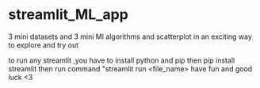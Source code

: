 # streamlit_ML_app
3 mini datasets and 3 mini Ml algorithms and scatterplot in an exciting way to explore and try out

to run any streamlit ,you have to install python and pip 
then pip install streamlit
then run command "streamlit run <file_name>
have fun and good luck <3
